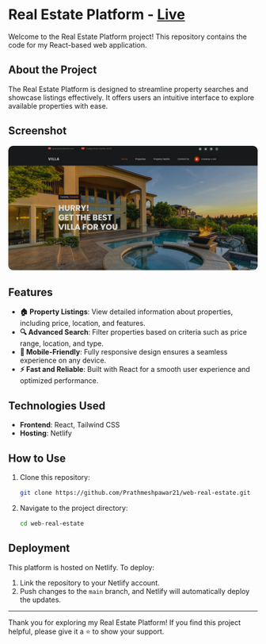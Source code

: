 # Real Estate Platform - [Live](https://real-estate-pawar.netlify.app/)

Welcome to the Real Estate Platform project! This repository contains the code for my React-based web application.

## About the Project

The Real Estate Platform is designed to streamline property searches and showcase listings effectively. It offers users an intuitive interface to explore available properties with ease.

## Screenshot

![Real Estate Platform Screenshot](./assets/images/realestate.png)

## Features

- **🏠 Property Listings**: View detailed information about properties, including price, location, and features.
- **🔍 Advanced Search**: Filter properties based on criteria such as price range, location, and type.
- **📱 Mobile-Friendly**: Fully responsive design ensures a seamless experience on any device.
- **⚡ Fast and Reliable**: Built with React for a smooth user experience and optimized performance.

## Technologies Used

- **Frontend**: React, Tailwind CSS
- **Hosting**: Netlify

## How to Use

1. Clone this repository:
   ```bash
   git clone https://github.com/Prathmeshpawar21/web-real-estate.git
   ```
2. Navigate to the project directory:
   ```bash
   cd web-real-estate
   ```

## Deployment

This platform is hosted on Netlify. To deploy:
1. Link the repository to your Netlify account.
2. Push changes to the `main` branch, and Netlify will automatically deploy the updates.

---

Thank you for exploring my Real Estate Platform! If you find this project helpful, please give it a ⭐ to show your support.
